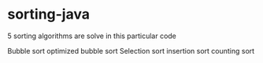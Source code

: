 # sorting-java
5 sorting algorithms are solve in this particular code 

Bubble sort 
optimized bubble sort 
Selection sort 
insertion sort 
counting sort 

